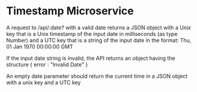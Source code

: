 # Timestamp Microservice

A request to /api/:date? with a valid date returns a JSON object with a Unix key that is a Unix timestamp of the input date in milliseconds (as type Number) and a UTC key that is a string of the input date in the format: Thu, 01 Jan 1970 00:00:00 GMT

If the input date string is invalid, the API returns an object having the structure { error : "Invalid Date" }

An empty date parameter should return the current time in a JSON object with a unix key and a UTC key

